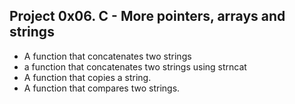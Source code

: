 ## Project 0x06. C - More pointers, arrays and strings
* A function that concatenates two strings
* a function that concatenates two strings using strncat
* A function that copies a string.
* A function that compares two strings.

